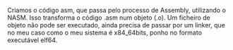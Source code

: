 Criamos o código asm, que passa pelo processo de Assembly, utilizando o NASM.
Isso transforma o código .asm num objeto (.o). Um ficheiro de objeto não pode ser executado, ainda precisa de passar por um linker, que no meu caso como o meu sistema é x84_64bits, ponho no formato executável elf64.
